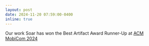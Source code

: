 ```yaml
---
layout: post
date: 2024-11-20 07:59:00-0400
inline: true
---
```


Our work Soar has won the Best Artifact Award Runner-Up at <a href="https://www.sigmobile.org/mobicom/2024/" target="_blank" rel="noopener noreferrer"> ACM MobiCom 2024 </a>